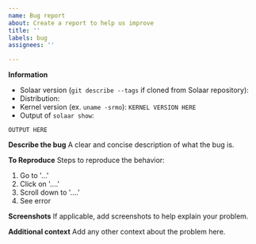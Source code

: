 ```yaml
---
name: Bug report
about: Create a report to help us improve
title: ''
labels: bug
assignees: ''

---
```


**Information**
<!-- Do not bother opening an issue for version 0.9.2 or older, it is extremely outdated. Please update to the latest one and see if your issue persists. -->
- Solaar version (`git describe --tags` if cloned from Solaar repository):
- Distribution:
- Kernel version (ex. `uname -srmo`): `KERNEL VERSION HERE`
- Output of `solaar show`:
```
OUTPUT HERE
```

**Describe the bug**
A clear and concise description of what the bug is.

**To Reproduce**
Steps to reproduce the behavior:
1. Go to '...'
2. Click on '....'
3. Scroll down to '....'
4. See error

**Screenshots**
If applicable, add screenshots to help explain your problem.

**Additional context**
Add any other context about the problem here.
